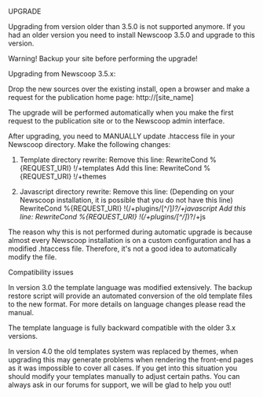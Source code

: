 UPGRADE

Upgrading from version older than 3.5.0 is not supported anymore. If you
had an older version you need to install Newscoop 3.5.0 and upgrade to this
version.

Warning! Backup your site before performing the upgrade!

Upgrading from Newscoop 3.5.x:

Drop the new sources over the existing install, open a browser and make
a request for the publication home page:
http://[site_name]

The upgrade will be performed automatically when you make the first
request to the publication site or to the Newscoop admin interface.

After upgrading, you need to MANUALLY update .htaccess file in your 
Newscoop directory. Make the following changes:

1. Template directory rewrite:
Remove this line:
 RewriteCond %{REQUEST_URI} !/+templates
Add this line:
 RewriteCond %{REQUEST_URI} !/+themes

2. Javascript directory rewrite:
Remove this line:
(Depending on your Newscoop installation, it is possible that you do not
have this line)
 RewriteCond %{REQUEST_URI} !(/+plugins/[^/]*)?/+javascript
Add this line:
 RewriteCond %{REQUEST_URI} !(/+plugins/[^/]*)?/+js

The reason why this is not performed during automatic upgrade is because
almost every Newscoop installation is on a custom configuration and has a
modified .htaccess file. Therefore, it's not a good idea to automatically
modify the file.

Compatibility issues

In version 3.0 the template language was modified extensively. The
backup restore script will provide an automated conversion of the old
template files to the new format. For more details on language changes
please read the manual.

The template language is fully backward compatible with the older 3.x
versions.

In version 4.0 the old templates system was replaced by themes, when upgrading
this may generate problems when rendering the front-end pages as it was
impossible to cover all cases. If you get into this situation you should
modify your templates manually to adjust certain paths. You can always ask
in our forums for support, we will be glad to help you out!


